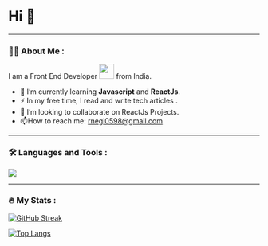 

<!-- <img src="https://komarev.com/ghpvc/?username=rnegi0598&style=flat-square&color=blue" alt=""/> -->
<div id="header" align="middle">
<!--   <img src="https://media.giphy.com/media/uhkgRdrMSnqDBofJru/giphy.gif" width="200" /> -->
<!--   <img src="https://media.giphy.com/media/qgQUggAC3Pfv687qPC/giphy.gif" width="500" height="250" /> -->

<!--   <h1 align="middle">नमस्ते! 🙏 </h1> -->
  
 
</div>

<h1>Hi 👋</h1>

---
### :man_technologist: About Me :
I am a Front End Developer <img src="https://media.giphy.com/media/WUlplcMpOCEmTGBtBW/giphy.gif" width="30"> from India.

- :seedling: I’m currently learning   **Javascript** and **ReactJs**.
- :zap: In my free time, I read and write tech articles .
- 👯 I’m looking to collaborate on ReactJs Projects.
- :mailbox:How to reach me: rnegi0598@gmail.com

---

### :hammer_and_wrench: Languages and Tools :
<p align="left"> 
  <img src="https://skillicons.dev/icons?i=html,css,js,react,bootstrap,c,bash,vim,vercel,express,firebase,git,github,heroku,java,linux,mongodb,mysql,nodejs,ts,vscode&perline=11">
</p>


---

### :fire: My Stats :

[![GitHub Streak](http://github-readme-streak-stats.herokuapp.com?user=rnegi0598&theme=dark&background=000000)](https://git.io/streak-stats)

[![Top Langs](https://github-readme-stats.vercel.app/api/top-langs/?username=rnegi0598&layout=compact&theme=vision-friendly-dark)](https://github.com/anuraghazra/github-readme-stats)





<!--
**rnegi0598/rnegi0598** is a ✨ _special_ ✨ repository because its `README.md` (this file) appears on your GitHub profile.

Here are some ideas to get you started:

- 🔭 I’m currently working on ...
- 🌱 I’m currently learning ...
- 👯 I’m looking to collaborate on ...
- 🤔 I’m looking for help with ...
- 💬 Ask me about ...
- 📫 How to reach me: ...
- 😄 Pronouns: ...
- ⚡ Fun fact: ...
-->
